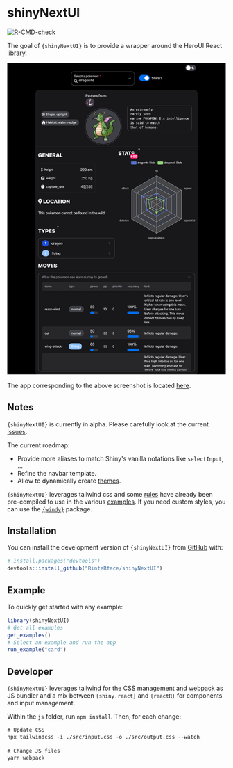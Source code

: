 
# shinyNextUI

<!-- badges: start -->
  [![R-CMD-check](https://github.com/RinteRface/shinyNextUI/actions/workflows/R-CMD-check.yaml/badge.svg)](https://github.com/RinteRface/shinyNextUI/actions/workflows/R-CMD-check.yaml)
  <!-- badges: end -->

The goal of `{shinyNextUI}` is to provide a wrapper around the
HeroUI React [library](https://www.heroui.com/).

![](./man/figures/pkmn.png)

The app corresponding to the above screenshot is located [here](https://github.com/RinteRface/shinyNextUI/tree/main/inst/showcase).

## Notes

`{shinyNextUI}` is currently in alpha. Please carefully look at the current [issues](https://github.com/RinteRface/shinyNextUI/issues).

The current roadmap:

- Provide more aliases to match Shiny's vanilla notations like `selectInput`, ...
- Refine the navbar template.
- Allow to dynamically create [themes](https://heroui.com/docs/customization/theme).

`{shinyNextUI}` leverages tailwind css and some [rules](https://github.com/RinteRface/shinyNextUI/blob/main/js/src/output.css) have already been pre-compiled to use in the various [examples](https://github.com/RinteRface/shinyNextUI/tree/main/inst/examples). If you need custom styles, you can use the [`{windy}`](https://github.com/devOpifex/windy) package.

## Installation

You can install the development version of `{shinyNextUI}` from [GitHub](https://github.com/) with:

``` r
# install.packages("devtools")
devtools::install_github("RinteRface/shinyNextUI")
```

## Example

To quickly get started with any example:

``` r
library(shinyNextUI)
# Get all examples
get_examples()
# Select an example and run the app
run_example("card")
```

## Developer

`{shinyNextUI}` leverages [tailwind](https://tailwindcss.com/) for the CSS management and [webpack](https://webpack.js.org/) as JS bundler and a mix between `{shiny.react}` and `{reactR}` for components and input management.

Within the `js` folder, run `npm install`. Then, for each change:

```shell
# Update CSS
npx tailwindcss -i ./src/input.css -o ./src/output.css --watch

# Change JS files
yarn webpack
```
